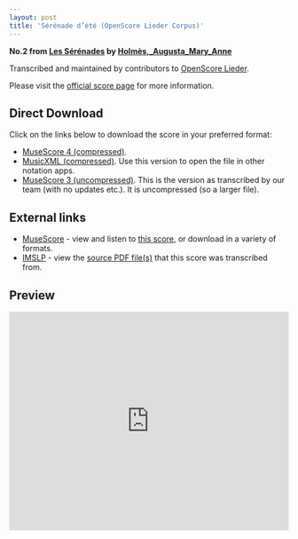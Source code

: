```yaml
---
layout: post
title: 'Sérénade d’été (OpenScore Lieder Corpus)'
---
```


__No.2 from [Les Sérénades](https://fourscoreandmore.org/openscore/lieder/Holm%C3%A8s%2C_Augusta_Mary_Anne/Les_S%C3%A9r%C3%A9nades/) by [Holmès,_Augusta_Mary_Anne](https://fourscoreandmore.org/openscore/lieder/Holm%C3%A8s%2C_Augusta_Mary_Anne)__

Transcribed and maintained by contributors to [OpenScore Lieder].

Please visit the [official score page] for more information.

[official score page]: https://musescore.com/openscore-lieder-corpus/scores/5669853
[OpenScore Lieder]: https://musescore.com/openscore-lieder-corpus

## Direct Download

Click on the links below to download the score in your preferred format:
- [MuseScore 4 (compressed)](https://fourscoreandmore.org/openscore/lieder/Holm%C3%A8s%2C_Augusta_Mary_Anne/Les_S%C3%A9r%C3%A9nades/2_S%C3%A9r%C3%A9nade_d%E2%80%99%C3%A9t%C3%A9.mscz).
- [MusicXML (compressed)](https://fourscoreandmore.org/openscore/lieder/Holm%C3%A8s%2C_Augusta_Mary_Anne/Les_S%C3%A9r%C3%A9nades/2_S%C3%A9r%C3%A9nade_d%E2%80%99%C3%A9t%C3%A9.mxl). Use this version to open the file in other notation apps.
- [MuseScore 3 (uncompressed)](https://raw.githubusercontent.com/OpenScore/Lieder/refs/heads/main/scores/Holm%C3%A8s%2C_Augusta_Mary_Anne/Les_S%C3%A9r%C3%A9nades/2_S%C3%A9r%C3%A9nade_d%E2%80%99%C3%A9t%C3%A9/lc5669853.mscx). This is the version as transcribed by our team (with no updates etc.). It is uncompressed (so a larger file).

## External links

- [MuseScore] - view and listen to [this score][MuseScore], or download in a variety of formats.
- [IMSLP] - view the [source PDF file(s)][IMSLP] that this score was transcribed from.

[MuseScore]: https://musescore.com/score/5669853
[IMSLP]: https://imslp.org/wiki/Special:ReverseLookup/584727

## Preview

<iframe width="100%" height="394" src="https://musescore.com/openscore-lieder-corpus/scores/5669853/embed" frameborder="0" allowfullscreen allow="autoplay; fullscreen"></iframe>
